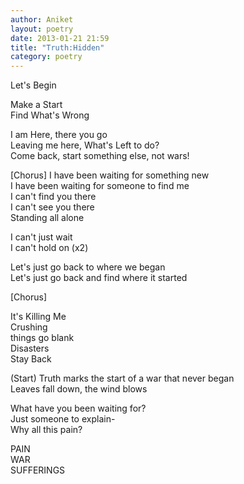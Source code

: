 ```yaml
---
author: Aniket
layout: poetry
date: 2013-01-21 21:59
title: "Truth:Hidden"
category: poetry
---
```


Let's Begin

Make a Start<br/>
Find What's Wrong

I am Here, there you go<br/>
Leaving me here, What's Left to do?<br/>
Come back, start something else, not wars!

[Chorus]
I have been waiting for something new<br/>
I have been waiting for someone to find me<br/>
I can't find you there<br/>
I can't see you there<br/>
Standing all alone

I can't just wait<br/>
I can't hold on (x2)


Let's just go back to where we began<br/>
Let's just go back and find where it started

[Chorus]

It's Killing Me<br/>
Crushing<br/>
things go blank<br/>
Disasters<br/>
Stay Back

(Start)
Truth marks the start of a war that never began<br/>
Leaves fall down, the wind blows

What have you been waiting for?<br/>
Just someone to explain-<br/>
Why all this pain?

PAIN<br/>
WAR<br/>
SUFFERINGS